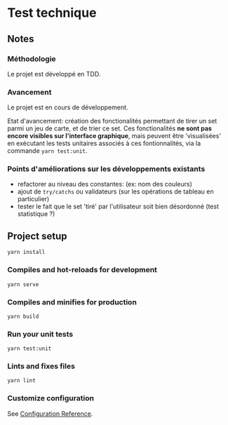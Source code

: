 # Test technique


## Notes

### Méthodologie

Le projet est développé en TDD.

### Avancement

Le projet est en cours de développement. 

Etat d'avancement: création des fonctionalités permettant de tirer un set parmi un jeu de carte, et de trier ce set. Ces fonctionalités **ne sont pas encore visibles sur l'interface graphique**, mais peuvent être 'visualisées' en exécutant les tests unitaires associés à ces fontionnalités, via la commande `yarn test:unit`.

### Points d'améliorations sur les développements existants

- refactorer au niveau des constantes: (ex: nom des couleurs)
- ajout de `try/catchs` ou validateurs (sur les opérations de tableau en particulier)
- tester le fait que le set 'tiré' par l'utilisateur soit bien désordonné (test statistique ?)


## Project setup
```
yarn install
```

### Compiles and hot-reloads for development
```
yarn serve
```

### Compiles and minifies for production
```
yarn build
```

### Run your unit tests
```
yarn test:unit
```

### Lints and fixes files
```
yarn lint
```

### Customize configuration
See [Configuration Reference](https://cli.vuejs.org/config/).
